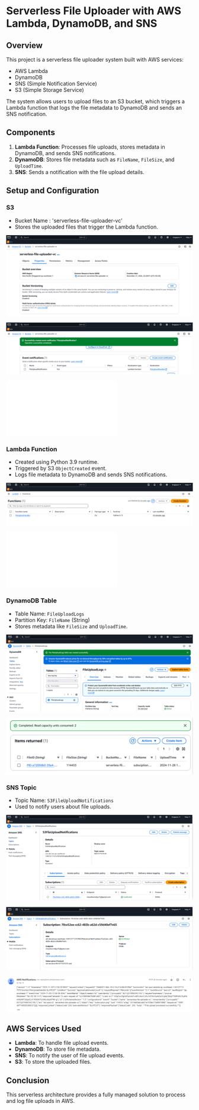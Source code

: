 # Serverless File Uploader with AWS Lambda, DynamoDB, and SNS

## Overview
This project is a serverless file uploader system built with AWS services:
- AWS Lambda
- DynamoDB
- SNS (Simple Notification Service)
- S3 (Simple Storage Service)

The system allows users to upload files to an S3 bucket, which triggers a Lambda function that logs the file metadata to DynamoDB and sends an SNS notification.

## Components
1. **Lambda Function**: Processes file uploads, stores metadata in DynamoDB, and sends SNS notifications.
2. **DynamoDB**: Stores file metadata such as `FileName`, `FileSize`, and `UploadTime`.
3. **SNS**: Sends a notification with the file upload details.

## Setup and Configuration

### S3
- Bucket Name : 'serverless-file-uploader-vc'
- Stores the uploaded files that trigger the Lambda function.

![S3 Bucket](Images/bucket-configuration.png)

![S3 Bucket](Images/S3-Event-Notification.png)

![S3 Bucket](Images/Bucket-policy.txt)
  
### Lambda Function
- Created using Python 3.9 runtime.
- Triggered by S3 `ObjectCreated` event.
- Logs file metadata to DynamoDB and sends SNS notifications.

![Lambda Function](Images/Lambda-Function.png)

![Lambda Function](Images/lambdafunction-Code.txt)

### DynamoDB Table
- Table Name: `FileUploadLogs`
- Partition Key: `FileName` (String)
- Stores metadata like `FileSize` and `UploadTime`.

![DynamoDB Table](Images/DaynamoDB-Table.png)

![DynamoDB Table](Images/itemuploaded.png)

### SNS Topic
- Topic Name: `S3FileUploadNotifications`
- Used to notify users about file uploads.

![SNS Topic](Images/sns-topic.png)

![SNS Topic](Images/subsciption.png)

![SNS Topic](Images/recive-notification.png)

## AWS Services Used
- **Lambda**: To handle file upload events.
- **DynamoDB**: To store file metadata.
- **SNS**: To notify the user of file upload events.
- **S3**: To store the uploaded files.

## Conclusion
This serverless architecture provides a fully managed solution to process and log file uploads in AWS.



